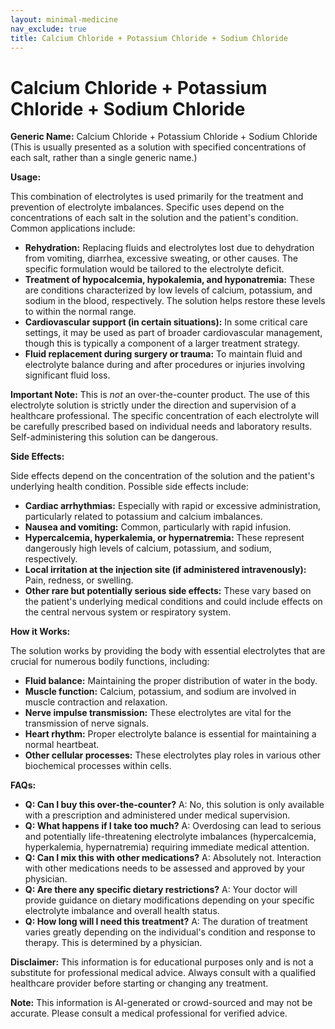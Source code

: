```yaml
---
layout: minimal-medicine
nav_exclude: true
title: Calcium Chloride + Potassium Chloride + Sodium Chloride
---
```


# Calcium Chloride + Potassium Chloride + Sodium Chloride

**Generic Name:** Calcium Chloride + Potassium Chloride + Sodium Chloride (This is usually presented as a solution with specified concentrations of each salt, rather than a single generic name.)

**Usage:**

This combination of electrolytes is used primarily for the treatment and prevention of electrolyte imbalances.  Specific uses depend on the concentrations of each salt in the solution and the patient's condition. Common applications include:

* **Rehydration:** Replacing fluids and electrolytes lost due to dehydration from vomiting, diarrhea, excessive sweating, or other causes.  The specific formulation would be tailored to the electrolyte deficit.
* **Treatment of hypocalcemia, hypokalemia, and hyponatremia:** These are conditions characterized by low levels of calcium, potassium, and sodium in the blood, respectively.  The solution helps restore these levels to within the normal range.
* **Cardiovascular support (in certain situations):**  In some critical care settings, it may be used as part of broader cardiovascular management, though this is typically a component of a larger treatment strategy.
* **Fluid replacement during surgery or trauma:**  To maintain fluid and electrolyte balance during and after procedures or injuries involving significant fluid loss.

**Important Note:**  This is *not* an over-the-counter product.  The use of this electrolyte solution is strictly under the direction and supervision of a healthcare professional.  The specific concentration of each electrolyte will be carefully prescribed based on individual needs and laboratory results.  Self-administering this solution can be dangerous.

**Side Effects:**

Side effects depend on the concentration of the solution and the patient's underlying health condition. Possible side effects include:

* **Cardiac arrhythmias:**  Especially with rapid or excessive administration, particularly related to potassium and calcium imbalances.
* **Nausea and vomiting:**  Common, particularly with rapid infusion.
* **Hypercalcemia, hyperkalemia, or hypernatremia:** These represent dangerously high levels of calcium, potassium, and sodium, respectively.
* **Local irritation at the injection site (if administered intravenously):**  Pain, redness, or swelling.
* **Other rare but potentially serious side effects:**  These vary based on the patient's underlying medical conditions and could include effects on the central nervous system or respiratory system.

**How it Works:**

The solution works by providing the body with essential electrolytes that are crucial for numerous bodily functions, including:

* **Fluid balance:**  Maintaining the proper distribution of water in the body.
* **Muscle function:**  Calcium, potassium, and sodium are involved in muscle contraction and relaxation.
* **Nerve impulse transmission:**  These electrolytes are vital for the transmission of nerve signals.
* **Heart rhythm:**  Proper electrolyte balance is essential for maintaining a normal heartbeat.
* **Other cellular processes:**  These electrolytes play roles in various other biochemical processes within cells.

**FAQs:**

* **Q: Can I buy this over-the-counter?** A: No, this solution is only available with a prescription and administered under medical supervision.
* **Q: What happens if I take too much?** A: Overdosing can lead to serious and potentially life-threatening electrolyte imbalances (hypercalcemia, hyperkalemia, hypernatremia) requiring immediate medical attention.
* **Q: Can I mix this with other medications?** A:  Absolutely not. Interaction with other medications needs to be assessed and approved by your physician.
* **Q:  Are there any specific dietary restrictions?** A:  Your doctor will provide guidance on dietary modifications depending on your specific electrolyte imbalance and overall health status.
* **Q: How long will I need this treatment?** A: The duration of treatment varies greatly depending on the individual's condition and response to therapy.  This is determined by a physician.


**Disclaimer:** This information is for educational purposes only and is not a substitute for professional medical advice. Always consult with a qualified healthcare provider before starting or changing any treatment.


**Note:** This information is AI-generated or crowd-sourced and may not be accurate. Please consult a medical professional for verified advice.